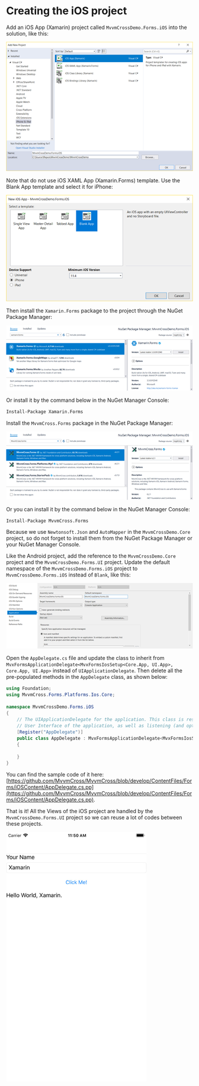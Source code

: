 # Creating the iOS project

Add an iOS App \(Xamarin\) project called `MvvmCrossDemo.Forms.iOS` into the solution, like this:

![](../../.gitbook/assets/image%20%2858%29.png)

Note that do not use iOS XAML App \(Xamarin.Forms\) template. Use the Blank App template and select it for iPhone:

![](../../.gitbook/assets/image%20%2837%29.png)

Then install the `Xamarin.Forms` package to the project through the NuGet Package Manager:

![](../../.gitbook/assets/image%20%287%29.png)

Or install it by the command below in the NuGet Manager Console:

```bash
Install-Package Xamarin.Forms
```

Install the `MvvmCross.Forms` package in the NuGet Package Manager:

![](../../.gitbook/assets/image%20%281%29.png)

Or you can install it by the command below in the NuGet Manager Console:

```bash
Install-Package MvvmCross.Forms
```

Because we use `Newtonsoft.Json` and `AutoMapper` in the `MvvmCrossDemo.Core` project, so do not forget to install them from the NuGet Package Manager or your NuGet Manager Console.

Like the Android project, add the reference to the `MvvmCrossDemo.Core` project and the `MvvmCrossDemo.Forms.UI` project. Update the default namespace of the `MvvmCrossDemo.Forms.iOS` project to `MvvmCrossDemo.Forms.iOS` instead of `Blank`, like this:

![](../../.gitbook/assets/image%20%284%29.png)

Open the `AppDelegate.cs` file and update the class to inherit from `MvxFormsApplicationDelegate<MvxFormsIosSetup<Core.App, UI.App>, Core.App, UI.App>` instead of `UIApplicationDelegate`. Then delete all the pre-populated methods in the `AppDelegate` class, as shown below:

```csharp
using Foundation;
using MvvmCross.Forms.Platforms.Ios.Core;

namespace MvvmCrossDemo.Forms.iOS
{
    // The UIApplicationDelegate for the application. This class is responsible for launching the
    // User Interface of the application, as well as listening (and optionally responding) to application events from iOS.
    [Register("AppDelegate")]
    public class AppDelegate : MvxFormsApplicationDelegate<MvxFormsIosSetup<Core.App, UI.App>, Core.App, UI.App>
    {

    }
}
```

You can find the sample code of it here: [https://github.com/MvvmCross/MvvmCross/blob/develop/ContentFiles/Forms/iOSContent/AppDelegate.cs.pp](https://github.com/MvvmCross/MvvmCross/blob/develop/ContentFiles/Forms/iOSContent/AppDelegate.cs.pp).

That is it! All the Views of the iOS project are handled by the `MvvmCrossDemo.Forms.UI` project so we can reuse a lot of codes between these projects.

![](../../.gitbook/assets/image%20%2812%29.png)

